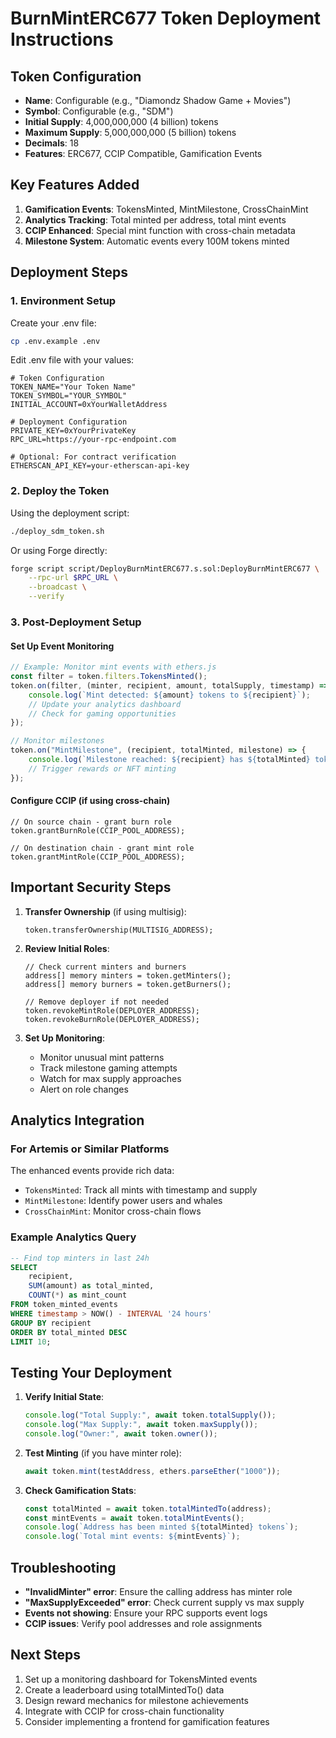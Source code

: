 # BurnMintERC677 Token Deployment Instructions

## Token Configuration
- **Name**: Configurable (e.g., "Diamondz Shadow Game + Movies")
- **Symbol**: Configurable (e.g., "SDM")
- **Initial Supply**: 4,000,000,000 (4 billion) tokens
- **Maximum Supply**: 5,000,000,000 (5 billion) tokens
- **Decimals**: 18
- **Features**: ERC677, CCIP Compatible, Gamification Events

## Key Features Added
1. **Gamification Events**: TokensMinted, MintMilestone, CrossChainMint
2. **Analytics Tracking**: Total minted per address, total mint events
3. **CCIP Enhanced**: Special mint function with cross-chain metadata
4. **Milestone System**: Automatic events every 100M tokens minted

## Deployment Steps

### 1. Environment Setup

Create your .env file:
```bash
cp .env.example .env
```

Edit .env file with your values:
```env
# Token Configuration
TOKEN_NAME="Your Token Name"
TOKEN_SYMBOL="YOUR_SYMBOL"
INITIAL_ACCOUNT=0xYourWalletAddress

# Deployment Configuration
PRIVATE_KEY=0xYourPrivateKey
RPC_URL=https://your-rpc-endpoint.com

# Optional: For contract verification
ETHERSCAN_API_KEY=your-etherscan-api-key
```

### 2. Deploy the Token

Using the deployment script:
```bash
./deploy_sdm_token.sh
```

Or using Forge directly:
```bash
forge script script/DeployBurnMintERC677.s.sol:DeployBurnMintERC677 \
    --rpc-url $RPC_URL \
    --broadcast \
    --verify
```

### 3. Post-Deployment Setup

#### Set Up Event Monitoring
```javascript
// Example: Monitor mint events with ethers.js
const filter = token.filters.TokensMinted();
token.on(filter, (minter, recipient, amount, totalSupply, timestamp) => {
    console.log(`Mint detected: ${amount} tokens to ${recipient}`);
    // Update your analytics dashboard
    // Check for gaming opportunities
});

// Monitor milestones
token.on("MintMilestone", (recipient, totalMinted, milestone) => {
    console.log(`Milestone reached: ${recipient} has ${totalMinted} tokens`);
    // Trigger rewards or NFT minting
});
```

#### Configure CCIP (if using cross-chain)
```solidity
// On source chain - grant burn role
token.grantBurnRole(CCIP_POOL_ADDRESS);

// On destination chain - grant mint role
token.grantMintRole(CCIP_POOL_ADDRESS);
```

## Important Security Steps

1. **Transfer Ownership** (if using multisig):
   ```solidity
   token.transferOwnership(MULTISIG_ADDRESS);
   ```

2. **Review Initial Roles**:
   ```solidity
   // Check current minters and burners
   address[] memory minters = token.getMinters();
   address[] memory burners = token.getBurners();
   
   // Remove deployer if not needed
   token.revokeMintRole(DEPLOYER_ADDRESS);
   token.revokeBurnRole(DEPLOYER_ADDRESS);
   ```

3. **Set Up Monitoring**:
   - Monitor unusual mint patterns
   - Track milestone gaming attempts
   - Watch for max supply approaches
   - Alert on role changes

## Analytics Integration

### For Artemis or Similar Platforms
The enhanced events provide rich data:
- `TokensMinted`: Track all mints with timestamp and supply
- `MintMilestone`: Identify power users and whales
- `CrossChainMint`: Monitor cross-chain flows

### Example Analytics Query
```sql
-- Find top minters in last 24h
SELECT 
    recipient,
    SUM(amount) as total_minted,
    COUNT(*) as mint_count
FROM token_minted_events
WHERE timestamp > NOW() - INTERVAL '24 hours'
GROUP BY recipient
ORDER BY total_minted DESC
LIMIT 10;
```

## Testing Your Deployment

1. **Verify Initial State**:
   ```javascript
   console.log("Total Supply:", await token.totalSupply());
   console.log("Max Supply:", await token.maxSupply());
   console.log("Owner:", await token.owner());
   ```

2. **Test Minting** (if you have minter role):
   ```javascript
   await token.mint(testAddress, ethers.parseEther("1000"));
   ```

3. **Check Gamification Stats**:
   ```javascript
   const totalMinted = await token.totalMintedTo(address);
   const mintEvents = await token.totalMintEvents();
   console.log(`Address has been minted ${totalMinted} tokens`);
   console.log(`Total mint events: ${mintEvents}`);
   ```

## Troubleshooting

- **"InvalidMinter" error**: Ensure the calling address has minter role
- **"MaxSupplyExceeded" error**: Check current supply vs max supply
- **Events not showing**: Ensure your RPC supports event logs
- **CCIP issues**: Verify pool addresses and role assignments

## Next Steps

1. Set up a monitoring dashboard for TokensMinted events
2. Create a leaderboard using totalMintedTo() data
3. Design reward mechanics for milestone achievements
4. Integrate with CCIP for cross-chain functionality
5. Consider implementing a frontend for gamification features